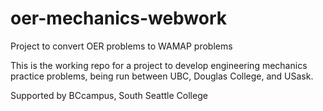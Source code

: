# oer-mechanics-webwork
Project to convert OER problems to WAMAP problems

This is the working repo for a project to develop engineering mechanics practice problems, being run between UBC, Douglas College, and USask. 

Supported by BCcampus, South Seattle College
